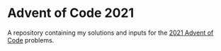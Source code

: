 # Advent of Code 2021
A repository containing my solutions and inputs for the [2021 Advent of Code](https://adventofcode.com/2021) problems.
